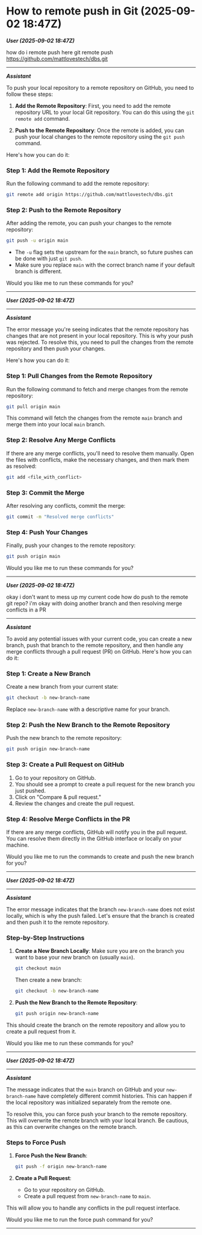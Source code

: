 <!-- Generated by SpecStory -->

# How to remote push in Git (2025-09-02 18:47Z)

_**User (2025-09-02 18:47Z)**_

how do i remote push here git remote push https://github.com/mattlovestech/dbs.git

---

_**Assistant**_

To push your local repository to a remote repository on GitHub, you need to follow these steps:

1. **Add the Remote Repository**: First, you need to add the remote repository URL to your local Git repository. You can do this using the `git remote add` command.

2. **Push to the Remote Repository**: Once the remote is added, you can push your local changes to the remote repository using the `git push` command.

Here's how you can do it:

### Step 1: Add the Remote Repository

Run the following command to add the remote repository:

```bash
git remote add origin https://github.com/mattlovestech/dbs.git
```

### Step 2: Push to the Remote Repository

After adding the remote, you can push your changes to the remote repository:

```bash
git push -u origin main
```

- The `-u` flag sets the upstream for the `main` branch, so future pushes can be done with just `git push`.
- Make sure you replace `main` with the correct branch name if your default branch is different.

Would you like me to run these commands for you?

---

_**User (2025-09-02 18:47Z)**_



---

_**Assistant**_

The error message you're seeing indicates that the remote repository has changes that are not present in your local repository. This is why your push was rejected. To resolve this, you need to pull the changes from the remote repository and then push your changes.

Here's how you can do it:

### Step 1: Pull Changes from the Remote Repository

Run the following command to fetch and merge changes from the remote repository:

```bash
git pull origin main
```

This command will fetch the changes from the remote `main` branch and merge them into your local `main` branch.

### Step 2: Resolve Any Merge Conflicts

If there are any merge conflicts, you'll need to resolve them manually. Open the files with conflicts, make the necessary changes, and then mark them as resolved:

```bash
git add <file_with_conflict>
```

### Step 3: Commit the Merge

After resolving any conflicts, commit the merge:

```bash
git commit -m "Resolved merge conflicts"
```

### Step 4: Push Your Changes

Finally, push your changes to the remote repository:

```bash
git push origin main
```

Would you like me to run these commands for you?

---

_**User (2025-09-02 18:47Z)**_

okay i don't want to mess up my current code how do push to the remote git repo? i'm okay with doing another branch and then resolving merge conflicts in a PR

---

_**Assistant**_

To avoid any potential issues with your current code, you can create a new branch, push that branch to the remote repository, and then handle any merge conflicts through a pull request (PR) on GitHub. Here's how you can do it:

### Step 1: Create a New Branch

Create a new branch from your current state:

```bash
git checkout -b new-branch-name
```

Replace `new-branch-name` with a descriptive name for your branch.

### Step 2: Push the New Branch to the Remote Repository

Push the new branch to the remote repository:

```bash
git push origin new-branch-name
```

### Step 3: Create a Pull Request on GitHub

1. Go to your repository on GitHub.
2. You should see a prompt to create a pull request for the new branch you just pushed.
3. Click on "Compare & pull request."
4. Review the changes and create the pull request.

### Step 4: Resolve Merge Conflicts in the PR

If there are any merge conflicts, GitHub will notify you in the pull request. You can resolve them directly in the GitHub interface or locally on your machine.

Would you like me to run the commands to create and push the new branch for you?

---

_**User (2025-09-02 18:47Z)**_



---

_**Assistant**_

The error message indicates that the branch `new-branch-name` does not exist locally, which is why the push failed. Let's ensure that the branch is created and then push it to the remote repository.

### Step-by-Step Instructions

1. **Create a New Branch Locally**: Make sure you are on the branch you want to base your new branch on (usually `main`).

   ```bash
   git checkout main
   ```

   Then create a new branch:

   ```bash
   git checkout -b new-branch-name
   ```

2. **Push the New Branch to the Remote Repository**: 

   ```bash
   git push origin new-branch-name
   ```

This should create the branch on the remote repository and allow you to create a pull request from it.

Would you like me to run these commands for you?

---

_**User (2025-09-02 18:47Z)**_



---

_**Assistant**_

The message indicates that the `main` branch on GitHub and your `new-branch-name` have completely different commit histories. This can happen if the local repository was initialized separately from the remote one.

To resolve this, you can force push your branch to the remote repository. This will overwrite the remote branch with your local branch. Be cautious, as this can overwrite changes on the remote branch.

### Steps to Force Push

1. **Force Push the New Branch**:

   ```bash
   git push -f origin new-branch-name
   ```

2. **Create a Pull Request**:

   - Go to your repository on GitHub.
   - Create a pull request from `new-branch-name` to `main`.

This will allow you to handle any conflicts in the pull request interface.

Would you like me to run the force push command for you?

---

